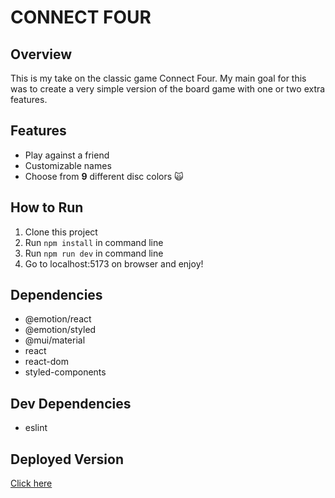 # CONNECT FOUR

## Overview
This is my take on the classic game Connect Four. My main goal for this was to create a very simple version of the board game with one or two extra features. 

## Features
- Play against a friend
- Customizable names
- Choose from **9** different disc colors 🙀


## How to Run
1. Clone this project
2. Run ```npm install``` in command line
3. Run ```npm run dev``` in command line
4. Go to localhost:5173 on browser and enjoy!

## Dependencies
- @emotion/react
- @emotion/styled
- @mui/material
- react
- react-dom
- styled-components

## Dev Dependencies
- eslint

## Deployed Version
[Click here](https://connect4ka.netlify.app)
